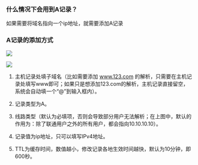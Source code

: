 ### 什么情况下会用到A记录？

如果需要将域名指向一个ip地址，就需要添加A记录


### A记录的添加方式

![](http://imgcache.tce.fsphere.cn/image/mccdn.qcloud.com/static/img/c1aa0b88e7ad1f6b571ed14ad7224667/A-1.png)

![](http://imgcache.tce.fsphere.cn/image/mccdn.qcloud.com/static/img/a329e052630d5e1684083e2deb917cd6/A-2.png)

1. 主机记录处填子域名（比如需要添加 www.123.com 的解析，只需要在主机记录处填写www即可；如果只是想添加123.com的解析，主机记录直接留空，系统会自动填一个“@”到输入框内）。

2. 记录类型为A。

3. 线路类型（默认为必填项，否则会导致部分用户无法解析；在上图中，默认的作用为：除了联通用户之外的所有用户，都会指向10.10.10.10）。

4. 记录值为ip地址，只可以填写IPv4地址。

5. TTL为缓存时间，数值越小，修改记录各地生效时间越快，默认为10分钟，即600秒。
